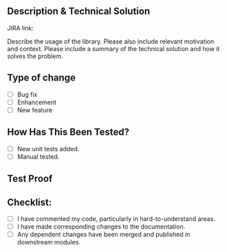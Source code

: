 ## Description & Technical Solution
JIRA link:

Describe the usage of the library.
Please also include relevant motivation and context.
Please include a summary of the technical solution and how it solves the problem.


## Type of change

- [ ] Bug fix
- [ ] Enhancement
- [ ] New feature

## How Has This Been Tested?

- [ ] New unit tests added.
- [ ] Manual tested.

## Test Proof


## Checklist:

- [ ] I have commented my code, particularly in hard-to-understand areas.
- [ ] I have made corresponding changes to the documentation.
- [ ] Any dependent changes have been merged and published in downstream modules.
